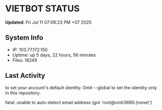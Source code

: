 # VIETBOT STATUS
**Updated**: Fri Jul 11 07:09:23 PM +07 2025

## System Info
- IP: 103.77.172.150
- Uptime: up 5 days, 22 hours, 56 minutes
- Files: 18249

## Last Activity

to set your account's default identity.
Omit --global to set the identity only in this repository.

fatal: unable to auto-detect email address (got 'root@vinh3690.(none)')
